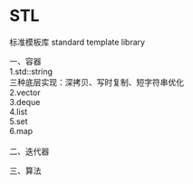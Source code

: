 # STL 
标准模板库  standard template library <br>

一、容器 <br>
1.std::string <br>
三种底层实现：深拷贝、写时复制、短字符串优化 <br>
2.vector <br>
3.deque <br>
4.list <br>
5.set <br>
6.map <br>
<br>
二、迭代器 <br>


三、算法 <br>
 
